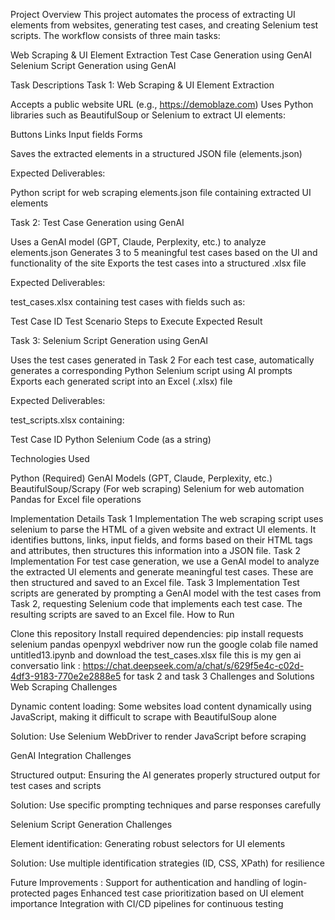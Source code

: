 Project Overview
This project automates the process of extracting UI elements from websites, generating test cases, and creating Selenium test scripts. The workflow consists of three main tasks:

Web Scraping & UI Element Extraction
Test Case Generation using GenAI
Selenium Script Generation using GenAI

Task Descriptions
Task 1: Web Scraping & UI Element Extraction

Accepts a public website URL (e.g., https://demoblaze.com)
Uses Python libraries such as BeautifulSoup or Selenium to extract UI elements:

Buttons
Links
Input fields
Forms


Saves the extracted elements in a structured JSON file (elements.json)

Expected Deliverables:

Python script for web scraping
elements.json file containing extracted UI elements

Task 2: Test Case Generation using GenAI

Uses a GenAI model (GPT, Claude, Perplexity, etc.) to analyze elements.json
Generates 3 to 5 meaningful test cases based on the UI and functionality of the site
Exports the test cases into a structured .xlsx file

Expected Deliverables:

test_cases.xlsx containing test cases with fields such as:

Test Case ID
Test Scenario
Steps to Execute
Expected Result



Task 3: Selenium Script Generation using GenAI

Uses the test cases generated in Task 2
For each test case, automatically generates a corresponding Python Selenium script using AI prompts
Exports each generated script into an Excel (.xlsx) file

Expected Deliverables:

test_scripts.xlsx containing:

Test Case ID
Python Selenium Code (as a string)



Technologies Used

Python (Required)
GenAI Models (GPT, Claude, Perplexity, etc.)
BeautifulSoup/Scrapy (For web scraping)
Selenium for web automation
Pandas for Excel file operations

Implementation Details
Task 1 Implementation
The web scraping script uses selenium to parse the HTML of a given website and extract UI elements. It identifies buttons, links, input fields, and forms based on their HTML tags and attributes, then structures this information into a JSON file.
Task 2 Implementation
For test case generation, we use a GenAI model to analyze the extracted UI elements and generate meaningful test cases. These are then structured and saved to an Excel file.
Task 3 Implementation
Test scripts are generated by prompting a GenAI model with the test cases from Task 2, requesting Selenium code that implements each test case. The resulting scripts are saved to an Excel file.
How to Run

Clone this repository
Install required dependencies:
pip install requests  selenium pandas openpyxl webdriver
now run the google colab file named untitled13.ipynb and download the test_cases.xlsx file
this is my gen ai conversatio link : https://chat.deepseek.com/a/chat/s/629f5e4c-c02d-4df3-9183-770e2e2888e5   for task 2 and task 3 
Challenges and Solutions
Web Scraping Challenges

Dynamic content loading: Some websites load content dynamically using JavaScript, making it difficult to scrape with BeautifulSoup alone

Solution: Use Selenium WebDriver to render JavaScript before scraping



GenAI Integration Challenges

Structured output: Ensuring the AI generates properly structured output for test cases and scripts

Solution: Use specific prompting techniques and parse responses carefully



Selenium Script Generation Challenges

Element identification: Generating robust selectors for UI elements

Solution: Use multiple identification strategies (ID, CSS, XPath) for resilience



Future Improvements : 
Support for authentication and handling of login-protected pages
Enhanced test case prioritization based on UI element importance
Integration with CI/CD pipelines for continuous testing

